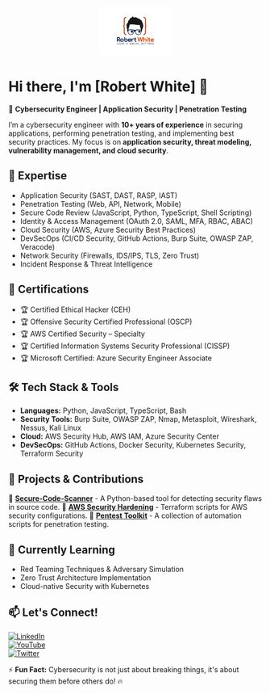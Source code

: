 <p align="center" style="margin-top: 20px; margin-bottom: 20px;">
  <img src="https://raw.githubusercontent.com/robertwhite37/robertwhite37/main/3.png" width="150" alt="Cybersecurity Logo">
</p>

# Hi there, I'm [Robert White] 👋

🚀 **Cybersecurity Engineer | Application Security | Penetration Testing**

I’m a cybersecurity engineer with **10+ years of experience** in securing applications, performing penetration testing, and implementing best security practices. My focus is on **application security, threat modeling, vulnerability management, and cloud security**.

## 🔐 **Expertise**
- Application Security (SAST, DAST, RASP, IAST)
- Penetration Testing (Web, API, Network, Mobile)
- Secure Code Review (JavaScript, Python, TypeScript, Shell Scripting)
- Identity & Access Management (OAuth 2.0, SAML, MFA, RBAC, ABAC)
- Cloud Security (AWS, Azure Security Best Practices)
- DevSecOps (CI/CD Security, GitHub Actions, Burp Suite, OWASP ZAP, Veracode)
- Network Security (Firewalls, IDS/IPS, TLS, Zero Trust)
- Incident Response & Threat Intelligence

## 📌 **Certifications**
- 🏆 Certified Ethical Hacker (CEH)
- 🏆 Offensive Security Certified Professional (OSCP)
- 🏆 AWS Certified Security – Specialty
- 🏆 Certified Information Systems Security Professional (CISSP)
- 🏆 Microsoft Certified: Azure Security Engineer Associate

## 🛠 **Tech Stack & Tools**
- **Languages:** Python, JavaScript, TypeScript, Bash
- **Security Tools:** Burp Suite, OWASP ZAP, Nmap, Metasploit, Wireshark, Nessus, Kali Linux
- **Cloud:** AWS Security Hub, AWS IAM, Azure Security Center
- **DevSecOps:** GitHub Actions, Docker Security, Kubernetes Security, Terraform Security

## 📝 **Projects & Contributions**
🔹 **[Secure-Code-Scanner](https://github.com/your-repo)** - A Python-based tool for detecting security flaws in source code.
🔹 **[AWS Security Hardening](https://github.com/your-repo)** - Terraform scripts for AWS security configurations.
🔹 **[Pentest Toolkit](https://github.com/your-repo)** - A collection of automation scripts for penetration testing.

## 🌱 **Currently Learning**
- Red Teaming Techniques & Adversary Simulation
- Zero Trust Architecture Implementation
- Cloud-native Security with Kubernetes

## 📫 **Let's Connect!**
[![LinkedIn](https://img.shields.io/badge/LinkedIn-0077B5?logo=linkedin&logoColor=white)](https://www.linkedin.com/in/yourprofile)  
[![YouTube](https://img.shields.io/badge/YouTube-FF0000?logo=youtube&logoColor=white)](https://www.youtube.com/yourchannel)  
[![Twitter](https://img.shields.io/badge/Twitter-1DA1F2?logo=twitter&logoColor=white)](https://twitter.com/yourhandle)  

⚡ **Fun Fact:** Cybersecurity is not just about breaking things, it's about securing them before others do! 🔥
